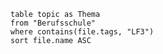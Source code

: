 ```dataview
table topic as Thema
from "Berufsschule"
where contains(file.tags, "LF3")
sort file.name ASC
```

